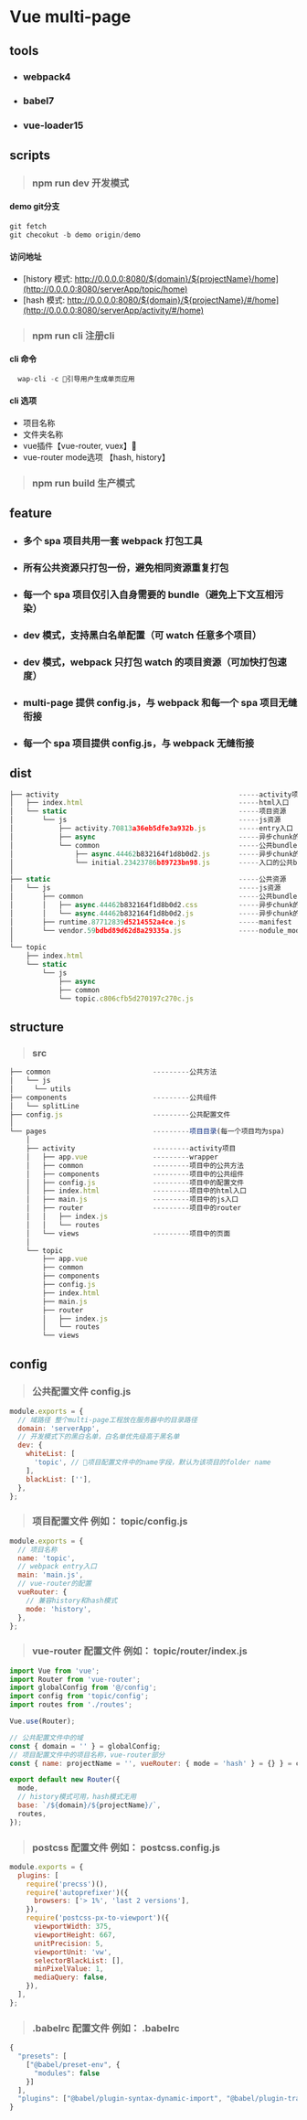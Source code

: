 # Vue multi-page

## tools

- ### webpack4

- ### babel7

- ### vue-loader15

## scripts

> ### npm run dev 开发模式

#### demo git分支

```js
git fetch  
git checokut -b demo origin/demo
```

#### 访问地址

- [history 模式: http://0.0.0.0:8080/${domain}/${projectName}/home](http://0.0.0.0:8080/serverApp/topic/home)
- [hash 模式: http://0.0.0.0:8080/${domain}/${projectName}/#/home](http://0.0.0.0:8080/serverApp/activity/#/home)

> ### npm run cli 注册cli

#### cli 命令

```js
  wap-cli -c 引导用户生成单页应用
```

#### cli 选项

- 项目名称
- 文件夹名称
- vue插件【vue-router, vuex】
- vue-router mode选项 【hash, history】

> ### npm run build 生产模式

## feature

- ### 多个 spa 项目共用一套 webpack 打包工具

- ### 所有公共资源只打包一份，避免相同资源重复打包

- ### 每一个 spa 项目仅引入自身需要的 bundle（避免上下文互相污染）

- ### dev 模式，支持黑白名单配置（可 watch 任意多个项目）

- ### dev 模式，webpack 只打包 watch 的项目资源（可加快打包速度）

- ### multi-page 提供 config.js，与 webpack 和每一个 spa 项目无缝衔接

- ### 每一个 spa 项目提供 config.js，与 webpack 无缝衔接

## dist

```js
├── activity                                            -----activity项目
│   ├── index.html                                      -----html入口
│   └── static                                          -----项目资源
│       └── js                                          -----js资源
│           ├── activity.70813a36eb5dfe3a932b.js        -----entry入口
│           ├── async                                   -----异步chunk的bundle目录
│           └── common                                  -----公共bundle目录
│               ├── async.44462b832164f1d8b0d2.js       -----异步chunk的公共bundle
│               └── initial.23423786b89723bn98.js       -----入口的公共bundle
│
├── static                                              -----公共资源
│   └── js                                              -----js资源
│       ├── common                                      -----公共bundle目录
│       │   ├── async.44462b832164f1d8b0d2.css          -----异步chunk的bundle样式
│       │   └── async.44462b832164f1d8b0d2.js           -----异步chunk的bundle
│       ├── runtime.87712839d5214552a4ce.js             -----manifest
│       └── vendor.59bdbd89d62d8a29335a.js              -----nodule_modules
│
└── topic
    ├── index.html
    └── static
        └── js
            ├── async
            ├── common
            └── topic.c806cfb5d270197c270c.js
```

## structure

> ### src

```js
├── common                         ---------公共方法
│   └── js
│     └── utils
├── components                     ---------公共组件
│   └── splitLine
├── config.js                      ---------公共配置文件
│
└── pages                          ---------项目目录(每一个项目均为spa)
    │
    ├── activity                   ---------activity项目
    │   ├── app.vue                ---------wrapper
    │   ├── common                 ---------项目中的公共方法
    │   ├── components             ---------项目中的公共组件
    │   ├── config.js              ---------项目中的配置文件
    │   ├── index.html             ---------项目中的html入口
    │   ├── main.js                ---------项目中的js入口
    │   ├── router                 ---------项目中的router
    │   │   ├── index.js
    │   │   └── routes
    │   └── views                  ---------项目中的页面
    │
    └── topic
        ├── app.vue
        ├── common
        ├── components
        ├── config.js
        ├── index.html
        ├── main.js
        ├── router
        │   ├── index.js
        │   └── routes
        └── views
```

## config

> ### 公共配置文件 config.js

```js
module.exports = {
  // 域路径 整个multi-page工程放在服务器中的目录路径
  domain: 'serverApp',
  // 开发模式下的黑白名单，白名单优先级高于黑名单
  dev: {
    whiteList: [
      'topic', // 项目配置文件中的name字段，默认为该项目的folder name
    ],
    blackList: [''],
  },
};
```

> ### 项目配置文件 例如： topic/config.js

```js
module.exports = {
  // 项目名称
  name: 'topic',
  // webpack entry入口
  main: 'main.js',
  // vue-router的配置
  vueRouter: {
    // 兼容history和hash模式
    mode: 'history',
  },
};
```

> ### vue-router 配置文件 例如： topic/router/index.js

```js
import Vue from 'vue';
import Router from 'vue-router';
import globalConfig from '@/config';
import config from 'topic/config';
import routes from './routes';

Vue.use(Router);

// 公共配置文件中的域
const { domain = '' } = globalConfig;
// 项目配置文件中的项目名称，vue-router部分
const { name: projectName = '', vueRouter: { mode = 'hash' } = {} } = config;

export default new Router({
  mode,
  // history模式可用，hash模式无用
  base: `/${domain}/${projectName}/`,
  routes,
});
```

> ### postcss 配置文件 例如： postcss.config.js

```js
module.exports = {
  plugins: [
    require('precss')(),
    require('autoprefixer')({
      browsers: ['> 1%', 'last 2 versions'],
    }),
    require('postcss-px-to-viewport')({
      viewportWidth: 375,
      viewportHeight: 667,
      unitPrecision: 5,
      viewportUnit: 'vw',
      selectorBlackList: [],
      minPixelValue: 1,
      mediaQuery: false,
    }),
  ],
};
```

> ### .babelrc 配置文件 例如： .babelrc

```js
{
  "presets": [
    ["@babel/preset-env", {
      "modules": false
    }]
  ],
  "plugins": ["@babel/plugin-syntax-dynamic-import", "@babel/plugin-transform-runtime"]
}
```
